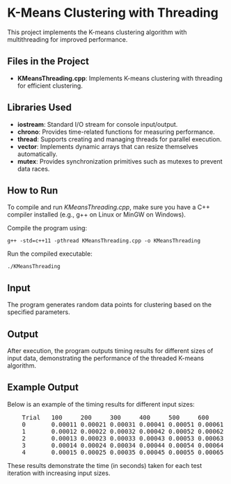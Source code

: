 <h1>K-Means Clustering with Threading</h1>
<p>This project implements the K-means clustering algorithm with multithreading for improved performance.</p>

<h2>Files in the Project</h2>
<ul>
    <li><strong>KMeansThreading.cpp</strong>: Implements K-means clustering with threading for efficient clustering.</li>
</ul>

<h2>Libraries Used</h2>
<ul>
    <li><strong>iostream</strong>: Standard I/O stream for console input/output.</li>
    <li><strong>chrono</strong>: Provides time-related functions for measuring performance.</li>
    <li><strong>thread</strong>: Supports creating and managing threads for parallel execution.</li>
    <li><strong>vector</strong>: Implements dynamic arrays that can resize themselves automatically.</li>
    <li><strong>mutex</strong>: Provides synchronization primitives such as mutexes to prevent data races.</li>
</ul>

<h2>How to Run</h2>
<p>To compile and run <em>KMeansThreading.cpp</em>, make sure you have a C++ compiler installed (e.g., g++ on Linux or MinGW on Windows).</p>
<p>Compile the program using:</p>
<pre><code>g++ -std=c++11 -pthread KMeansThreading.cpp -o KMeansThreading</code></pre>
<p>Run the compiled executable:</p>
<pre><code>./KMeansThreading</code></pre>

<h2>Input</h2>
<p>The program generates random data points for clustering based on the specified parameters.</p>

<h2>Output</h2>
<p>After execution, the program outputs timing results for different sizes of input data, demonstrating the performance of the threaded K-means algorithm.</p>

<h2>Example Output</h2>
<p>Below is an example of the timing results for different input sizes:</p>
<pre>
    Trial   100     200     300     400     500     600     700     800     900    1000
    0       0.00011 0.00021 0.00031 0.00041 0.00051 0.00061 0.00071 0.00081 0.00091 0.00101
    1       0.00012 0.00022 0.00032 0.00042 0.00052 0.00062 0.00072 0.00082 0.00092 0.00102
    2       0.00013 0.00023 0.00033 0.00043 0.00053 0.00063 0.00073 0.00083 0.00093 0.00103
    3       0.00014 0.00024 0.00034 0.00044 0.00054 0.00064 0.00074 0.00084 0.00094 0.00104
    4       0.00015 0.00025 0.00035 0.00045 0.00055 0.00065 0.00075 0.00085 0.00095 0.00105
</pre>

<p>These results demonstrate the time (in seconds) taken for each test iteration with increasing input sizes.</p>

